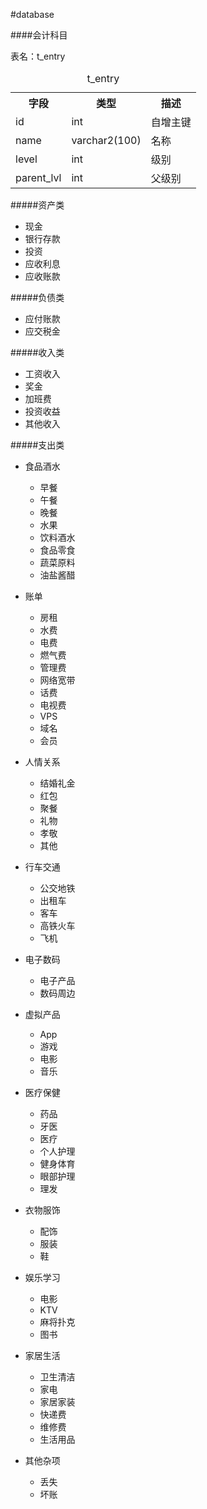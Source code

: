 #database

####会计科目

表名：t_entry

<table>
<caption>t_entry</caption>
<tr>
    <th>字段</th>
    <th>类型</th>
    <th>描述</th>
</tr>

<tr>
<td>id</td>
<td>int</td>
<td>自增主键</td>
</tr>
<tr>
<td>name</td>
<td>varchar2(100)</td>
<td>名称</td>
</tr>
<tr>
<td>level</td>
<td>int</td>
<td>级别</td>
</tr>
<tr>
<td>parent_lvl</td>
<td>int</td>
<td>父级别</td>
</tr>
</table>

#####资产类
* 现金
* 银行存款
* 投资
* 应收利息
* 应收账款

#####负债类
* 应付账款
* 应交税金

#####收入类
* 工资收入
* 奖金
* 加班费
* 投资收益
* 其他收入

#####支出类

* 食品酒水
    + 早餐
    + 午餐
    + 晚餐
    + 水果
    + 饮料酒水
    + 食品零食
    + 蔬菜原料
    + 油盐酱醋
    
* 账单
    + 房租
    + 水费
    + 电费
    + 燃气费
    + 管理费
    + 网络宽带
    + 话费
    + 电视费
    + VPS
    + 域名
    + 会员

* 人情关系
    + 结婚礼金
    + 红包
    + 聚餐
    + 礼物
    + 孝敬
    + 其他
    
* 行车交通
    + 公交地铁
    + 出租车
    + 客车
    + 高铁火车
    + 飞机
    
* 电子数码
    + 电子产品
    + 数码周边

* 虚拟产品
    + App
    + 游戏
    + 电影
    + 音乐

* 医疗保健
    + 药品
    + 牙医
    + 医疗
    + 个人护理
    + 健身体育
    + 眼部护理
    + 理发
    
* 衣物服饰
    + 配饰
    + 服装
    + 鞋

* 娱乐学习
    * 电影
    * KTV
    * 麻将扑克
    * 图书
    
* 家居生活
    * 卫生清洁
    * 家电
    * 家居家装
    * 快递费
    * 维修费
    * 生活用品

* 其他杂项
    * 丢失
    * 坏账
